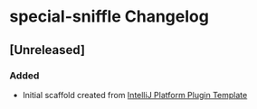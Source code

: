<!-- Keep a Changelog guide -> https://keepachangelog.com -->

# special-sniffle Changelog

## [Unreleased]
### Added
- Initial scaffold created from [IntelliJ Platform Plugin Template](https://github.com/JetBrains/intellij-platform-plugin-template)
